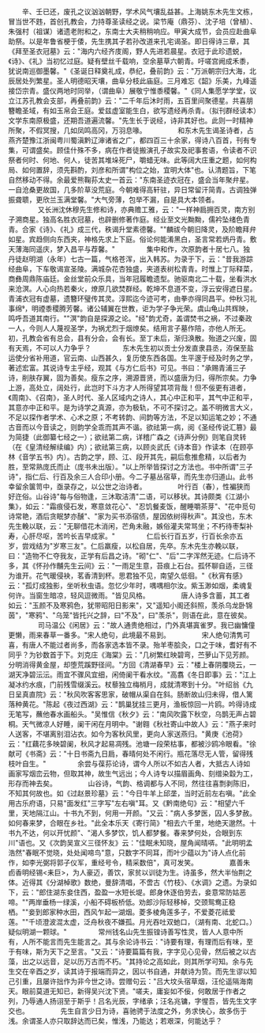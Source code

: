 <!-- { "loadSidebar": true } -->
　　辛、壬已还，废孔之议汹汹朝野，学术风气壤乱益甚。上海姚东木先生文栋，冒当世不韪，首创孔教会，力持尊圣读经之说。梁节庵（鼎芬）、沈子培（曾植）、朱强村（祖谋）诸遗老附和之，东南士大夫稍稍响应。甲寅大成节，会员应赴曲阜助祭。以是年鲁省梗于倭，先生携其子若孙改道来孔宅谒圣。即日得诗三章，其《拜至圣衣冠墓》云："海内六经齐庋阁，野人先进若晨星。衣冠于此珍遗蜕，《诗》、《礼》当初忆过庭。疑有壁丝千载响，空余墓草六朝青。吁嗟宫阙成禾黍，犹说南巡御墨馨。"《圣诞日释奠礼成，恭纪，叠前韵》云："万派朝宗归大海，北辰居处列繁星。圣人明德昭天壤，曲阜分枝此庙庭。三月难忘《韶》乐美，九峰遥接岱宗青。盛仪两地时同举，（谓曲阜）展敬宁惟黍稷馨。"《同人集愿学学堂，议立江苏孔教会支部，再叠前韵》云："二千年后沐时雨，五百里间聚德星。共喜朋簪瞻圣域，有如玉帛会王庭。爱兹虚室能生白，欲写遗经再杀青。（拟刊群经读本）文学东南原极盛，还期吾道遍流馨。"先生长于说经，诗非其好也。此则一时精神所聚，不假冥搜，几如凤鸣高冈，万羽息喙。
　　
　　和东木先生谒圣诗者，占燕齐楚豫江浙闽粤川蜀滇黔辽渖诸省之广，都四百三十余家，得诗八百首，刊有专集，可谓盛矣。顾佳什殊不多，病在作者徒搬演孔子故实及祀事套语，令读者不识祭者何时、何地、何人，徒苦其堆垛死尸，嚼蜡无味。此等阔大庄重之题，如何构局、如何置辞，须先斟酌，刘彦和所谓"构位之始，宜明大体"也。认清题旨，下笔自然移动不得。余最爱熊鞠荪太史一首云："东南圣迹衣冠在，盛会当年聚弁星。一自沧桑更故国，几多阶草没荒庭。今朝难得高轩驻，异日常留汗简青。古调独弹振聋聩，更欣兰玉满堂馨。"大气旁薄，包举不漏，自是具大本领者。
　　
　　又长洲沈休穆先生修和诗，亦典赡工雅，云："一样神扃拥百灵，南方别子溯商星。独高名胜衣冠墓，也辟删修著作庭。经业至文光黝黝，儒衿坠绪色青青。合家《诗》、《礼》成三代，秩谒升堂素德馨。""麟祓今朝旧降灵，及阶瞻拜弁如星。宾趋侧向东西夹，神格先求上下庭。俗论何能淆黑白，圣言常若炳丹青。敷天薄海同遥庆，梦入昌平与荐馨。"
　　
　　集中和作，次原韵者十居七八。独丹徒赵明湖（永年）七古一篇，气格苍浑，出入韩苏。为录于下，云："昔我游踪经曲阜，下车敬谒宣圣陵。满城杂花杏独盛，夹道表树松青青。时惟上丁际释菜，商彝周鼎陈庙廷。金丝堂前众乐具，当年冠履瞻遗型。驰驱南北二十载，坐看洪水来沧溟。人心向热若秦火，燎原几欲焚群经。乾坤不息道不变，浮云安得遮日星。青浦衣冠有虚墓，遗簪环璧传其灵。淳熙迄今迹可考，由拳亦得同昌平。仲秋习礼事绵，明禋黍稷腾芳馨。诸公辅翼在世教，讵为学子争光荣。虞山龟山共辉映，鸣呼吾道其南行。""溟"韵自是探源之论。"经"韵尤奇，盖谓焚书之祸，不过秦政一人，今则人人蔑视圣学，为祸尤烈于烟燎矣。结用言子墓作陪，亦他人所无。初，孔教会省有总会，县有分会，会有长。至丁未后，渐归涣散。殆道之兴废，固有天焉，不可以人力争乎？
　　
　　东木先生初以贡士分发直隶县丞，洊保至盐运使分省补用道，官云南、山西甚久，复历使东西各国。生平邃于经及时务之学，著述宏富。其说诗专主乎经，观其《与方仁后书》可见。书曰："承赐青浦三子诗，削肤存翼，固为善矣。瘦东之序，溯源晋贤，而以盛唐为归，得所宗矣。力争上游，高处立，阔处行，此岂时下斗方才人所得望其项背哉！但不佞更有进者，《周南》、《召南》，圣人时代、圣人区域内之诗人，其心中正和平，其气中正和平，其意亦中正和平。是为诗学之真源，亦为极轨，不可不探讨之。盖不明微言大义，不足以探作者学术、心术之原；不考转韵、间韵等方法，不足以知运笔之妙；不通古音而以今音读之，则韵学全乖而其声不谐。欲祛第一病，阅《圣经传说汇篡》最为简捷（此御纂七经之一）；欲祛第二病，详稽广森之《诗声分例》则笔自灵转（在《皇清经解续编》内）；欲祛第三病，以顾炎武氏《诗本音》作读本（在顾亭林《音学五书》内）。古韵之学，顾、江、段开其先，嗣后愈推愈精，以后者为胜，至常熟庞氏而止（庞书未出版）。"以上所举皆探讨之方法也。书中所谓"三子诗"，指仁后、行百及余三人合印小册。今二子墓丛宿草，而先生亦归道山。此书幸留余箧笥中，亟录存之，以公世之治诗者。
　　
　　叶行百（春），性褊狭而好迕俗。山谷诗"每与俗物逢，三沐取洁清"二语，可以移状。其诗颇类《江湖小集》，如云："霜痕侵石发，寒意敛花心"、"忍饥餐麦饭，醒睡嚼茶芽"、"花中觅句诗常艳，酒后贪眠梦亦醺"、"家为买书添宿债，屋因依树得秋声"。其没也，东木先生輓以联，云："无聊借花木消闲，芒角未融，嫉俗灌夫常骂坐；不朽待枣梨补寿，心肝尽呕，苦吟长吉早成家。"
　　
　　仁后长行百五岁，行百长余亦五岁，尝戏结为"岁寒三友"。仁后羸瘦，以松自居，先卒。东木先生亦輓以联，曰："造物不仁夺我友，正学有后昌之诗。"砌"仁"、"后"二字浑然无迹。仁后诗不多，其《怀孙作黼先生云间》云："一雨足生意，苔痕上石台。孤怀聊自适，三径为谁开。花气暖侵袂，茗香清到杯。思君独不见，南望久低徊。"《秋宵有感》云："孤灯成独影，坐听秋虫语。忽忆少年时，喁喁相尔汝。紫玉渺如烟，柔魂复何许。当窗生暗凉，轻风逗微雨。"皆见风格。
　　
　　唐人诗多含蓄，其工者如云："玉颜不及寒鸦色，犹带昭阳日影来"，又"遥知小阁还斜照，羡杀乌龙卧锦茵"，"寒鸦"、"乌笼"皆托兴之辞，曰"不及"，曰"羡杀"，则语在此，意在彼矣。
　　
　　司马温公《闲居》云："故人通贵绝相过，门外真堪寘雀罗。我已幽慵僮更懒，雨来春草一番多。"宋人绝句，此境最不易到。
　　
　　宋人绝句清隽可喜，有唐人不能过者尚多，而各家选本皆不录。殆羊枣脍灸，口之于味，耆好有不同乎？为钞数首于下。刘克庄《海棠》云："几树繁红映碧弯，苎萝山下见芳颜。分明消得黄金屋，却堕荒蹊野径间。"方回《清湖春早》云："楼上春阴覆晓云，一湖天净碧沄沄。雨宜不骤风宜细，闲倚阑干看水纹。"高翥《冬日即事》云："江上凝冰约水痕，门前残雪缀溪云。杖藜独立梅梢月，成就清寒到十分。"叶绍翁《九日呈真直院》云："秋风吹客客思家，破帽从渠自在斜。肠断故山归未得，借人篱落种黄花。"陈起《夜过西湖》云："鹊巢犹挂三更月，渔板惊回一片鸥。吟得诗成无笔写，蘸他春水画船头。"吴惟信《秋夕》云："南风吹露下秋空，乌鹊无声占碧桐。天气微凉人好睡，阑干闲在月明中。"谢翱《秋社寄山中故人》云："燕子来时人送客，不堪离别泪沾衣。如今为客秋风里，更向人家送燕归。"黄庚《池荷》云："红藕花多映碧阑，秋风才起易凋残。池塘一段荣枯事，都被沙鸥冷眼看。"徐献可《书斋》云："十日书斋九日扃，春晴何处不闲行。瓶花落尽无人管，留得残枝叶自生。"
　　
　　余尝与葆荪论诗，谓今人所以不如古人者，大抵古人诗如画家写烟峦云物，但取其神，故生气远出；今人诗专以描眉画角、刻缯染縠为工，形存而神去矣。
　　
　　山谷诗，气韵、格调都与人不同，然往往喜剽剥陈旧，不知其何故也。如《过赵景珍墓》云："今日牛羊上邱垄，当时近前左右嗔。"此全用古乐府语，只易"面发红"三字写"左右嗔"耳。又《黔南绝句》云："相望六千里，天地隔江山。十书九不到，何用一开颜。"又云："病人多梦医，囚人多梦赦。如何春来梦，合眼在乡社。"此全本乐天《寄行简》"相去六千里，地绝天邈然。十书九不达，何以开忧颜"、"渴人多梦饮，饥人都梦餐。春来梦何处，合眼到东川"语也。又《次韵吴宣义三径怀友》云："佳眠未知晓，屋角闻晴哢。"此明明孟浩然"春眠不觉晓，处处闻啼鸟"意，只数字不同耳，而叶少蕴以为"诗人点化前作，如李光弼将郭子仪军，重经号令，精采数倍"，真可发笑。
　　
　　嘉善朱卣香明经锡<耒巨>，为人豪迈，善饮，家贫以训徒为生。诗虽多，然大半怡荆之体。近得其《分湖棹歌》数绝，曼辞清唱，不啻古《竹枝》、《水调》之遗。为录如下，云："郎住湖东妾住西，盈盈一水短长堤。郎身休逐伯劳去，妾意常防姑恶啼。""两岸垂杨一绿溪，小船不碍板桥低。劝郎沙际轻移棹，交颈鸳鸯正稳栖。""妾到郎家种水田，西风乍起一湖烟。菱多棱角莲多子，不爱菱花祗爱莲。""千顷澄波混太虚，泛舟秋夜不嫌孤。月光吞吐双虵口，（湖有南、北蛇口。）疑似明湖一颗球。"
　　
　　常州钱名山先生振锽诗善写性灵，皆人人意中所有，人所不能言而先生能言之。其与余论诗书云："诗要有理，有理而后有味，至于有味，斯为天下之至言。"又云："诗要篇篇有我，字字见心见骨，然后被之以古藻，出之以远音，足以历万古而不朽。"其持论之高如此，则其所学可知。余与先生交在辛酉之岁，读其诗于报端而异之，因以书自通，并献诗为贽。而先生谬以知己引重，且屡许拙作为非今世之诗。尝赠句云："吕大坟头宿草烟，汪伦遥隔海南天。眼前莫道无知已，新得吴兴沈下贤。"嗟夫，庸妄如不佞，何敢居于作者之列，乃辱通人扬诩至于斯乎！吕名光辰，字绪承；汪名兆镛，字惺吾，皆先生文字交也。
　　
　　先生自言少日为诗，喜驰骋于法度之外，务求快心，故多伤于浅。余谓圣人亦只取辞达而已矣，惟浅，乃能达；若艰深，何能达乎？
　　
